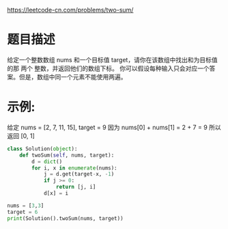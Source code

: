 https://leetcode-cn.com/problems/two-sum/
# 题目描述
给定一个整数数组 nums 和一个目标值 target，请你在该数组中找出和为目标值的那 两个 整数，并返回他们的数组下标。
你可以假设每种输入只会对应一个答案。但是，数组中同一个元素不能使用两遍。

# 示例:
给定 nums = [2, 7, 11, 15], target = 9
因为 nums[0] + nums[1] = 2 + 7 = 9
所以返回 [0, 1]

```python
class Solution(object):
    def twoSum(self, nums, target):
        d = dict()
        for i, x in enumerate(nums):
            j = d.get(target-x, -1)
            if j >= 0:
                return [j, i]
            d[x] = i

nums = [3,3]
target = 6
print(Solution().twoSum(nums, target))
```